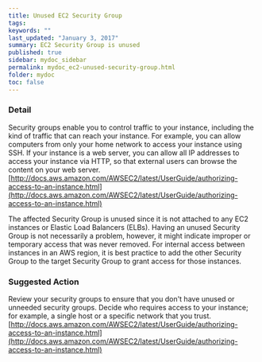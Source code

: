 ```yaml
---
title: Unused EC2 Security Group
tags:
keywords: ""
last_updated: "January 3, 2017"
summary: EC2 Security Group is unused 
published: true
sidebar: mydoc_sidebar
permalink: mydoc_ec2-unused-security-group.html
folder: mydoc
toc: false
---
```


### Detail  
Security groups enable you to control traffic to your instance, including the kind of traffic that can reach your instance. For example, you can allow computers from only your home network to access your instance using SSH. If your instance is a web server, you can allow all IP addresses to access your instance via HTTP, so that external users can browse the content on your web server.  
[http://docs.aws.amazon.com/AWSEC2/latest/UserGuide/authorizing-access-to-an-instance.html](http://docs.aws.amazon.com/AWSEC2/latest/UserGuide/authorizing-access-to-an-instance.html)

The affected Security Group is unused since it is not attached to any EC2 instances or Elastic Load Balancers (ELBs). Having an unused Security Group is not necessarily a problem, however, it might indicate improper or temporary access that was never removed. For internal access between instances in an AWS region, it is best practice to add the other Security Group to the target Security Group to grant access for those instances.  

### Suggested Action  
Review your security groups to ensure that you don't have unused or unneeded security groups. Decide who requires access to your instance; for example, a single host or a specific network that you trust.  
[http://docs.aws.amazon.com/AWSEC2/latest/UserGuide/authorizing-access-to-an-instance.html](http://docs.aws.amazon.com/AWSEC2/latest/UserGuide/authorizing-access-to-an-instance.html)
